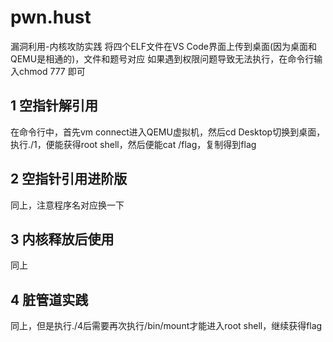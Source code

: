 # pwn.hust
漏洞利用-内核攻防实践
将四个ELF文件在VS Code界面上传到桌面(因为桌面和QEMU是相通的)，文件和题号对应
如果遇到权限问题导致无法执行，在命令行输入chmod 777 <filename>即可
## 1 空指针解引用
在命令行中，首先vm connect进入QEMU虚拟机，然后cd Desktop切换到桌面，执行./1，便能获得root shell，然后便能cat /flag，复制得到flag
## 2 空指针引用进阶版
同上，注意程序名对应换一下
## 3 内核释放后使用
同上
## 4 脏管道实践
同上，但是执行./4后需要再次执行/bin/mount才能进入root shell，继续获得flag

